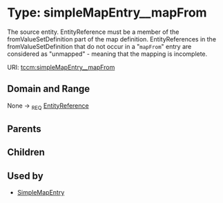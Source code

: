 
# Type: simpleMapEntry__mapFrom


The source entity.  EntityReference must be a member of the fromValueSetDefinition part of the map definition.
EntityReferences in the fromValueSetDefinition that do not occur in a "`mapFrom`" entry are considered as
"unmapped" - meaning that the mapping is incomplete.

URI: [tccm:simpleMapEntry__mapFrom](https://hotecosystem.org/tccm/simpleMapEntry__mapFrom)


## Domain and Range

None ->  <sub>REQ</sub> [EntityReference](EntityReference.md)

## Parents


## Children


## Used by

 * [SimpleMapEntry](SimpleMapEntry.md)
